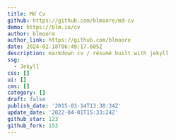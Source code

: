 ```yaml
---
title: Md Cv
github: https://github.com/blmoore/md-cv
demo: https://blm.io/cv
author: blmoore
author_link: https://github.com/blmoore
date: 2024-02-18T06:49:17.605Z
description: markdown cv / résumé built with jekyll
ssg:
  - Jekyll
css: []
ui: []
cms: []
category: []
draft: false
publish_date: '2015-03-14T13:38:34Z'
update_date: '2022-04-01T15:33:24Z'
github_star: 123
github_fork: 153
---
```


